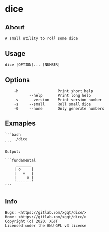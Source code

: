 # dice


## About

    A small utility to roll some dice


## Usage

    dice [OPTION]... [NUMBER]


##  Options
        -h                  Print short help
               --help       Print long help
        -v     --version    Print version number
        -s     --small      Roll small dice
        -0     --none       Only generate numbers


## Exmaples

    ```bash
        ./dice
    ```

    Output:

    ```fundamental
         _______
        | o     |
        |   o   |
        |     o |
        '-------'
    ```


## Info

    Bugs: <https://gitlab.com/xgqt/dice/>
    Home: <https://gitlab.com/xgqt/dice/>
    Copyright (c) 2020, XGQT
    Licensed under the GNU GPL v3 license
